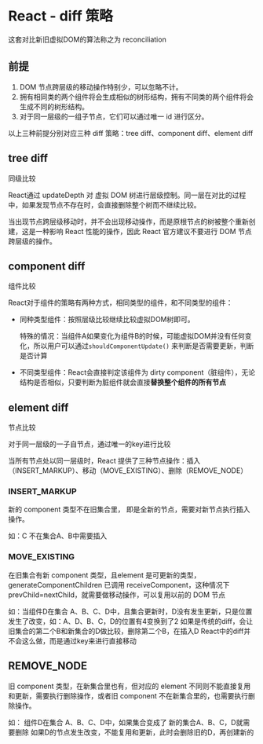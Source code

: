 # React - diff 策略
这套对比新旧虚拟DOM的算法称之为 reconciliation

## 前提
1. DOM 节点跨层级的移动操作特别少，可以忽略不计。
2. 拥有相同类的两个组件将会生成相似的树形结构，拥有不同类的两个组件将会生成不同的树形结构。
3. 对于同一层级的一组子节点，它们可以通过唯一 id 进行区分。

以上三种前提分别对应三种 diff 策略：tree diff、component diff、element diff

## tree diff
同级比较

React通过 updateDepth 对 虚拟 DOM 树进行层级控制。同一层在对比的过程中，如果发现节点不存在时，会直接删除整个树而不继续比较。

当出现节点跨层级移动时，并不会出现移动操作，而是原根节点的树被整个重新创建，这是一种影响 React 性能的操作，因此 React 官方建议不要进行 DOM 节点跨层级的操作。

## component diff
组件比较

React对于组件的策略有两种方式，相同类型的组件，和不同类型的组件：
- 同种类型组件：按照层级比较继续比较虚拟DOM树即可。

    特殊的情况：当组件A如果变化为组件B的时候，可能虚拟DOM并没有任何变化，所以用户可以通过`shouldComponentUpdate()` 来判断是否需要更新，判断是否计算

- 不同类型组件：React会直接判定该组件为 dirty component（脏组件），无论结构是否相似，只要判断为脏组件就会直接**替换整个组件的所有节点**


## element diff
节点比较

对于同一层级的一子自节点，通过唯一的key进行比较

当所有节点处以同一层级时，React 提供了三种节点操作：插入（INSERT_MARKUP）、移动（MOVE_EXISTING）、删除（REMOVE_NODE）

### INSERT_MARKUP
新的 component 类型不在旧集合里， 即是全新的节点，需要对新节点执行插入操作。

如：C 不在集合A、B中需要插入

### MOVE_EXISTING
在旧集合有新 component 类型，且element 是可更新的类型，generateComponentChildren 已调用 receiveComponent，这种情况下prevChild=nextChild，就需要做移动操作，可以复用以前的 DOM 节点

如：当组件D在集合 A、B、C、D中，且集合更新时，D没有发生更新，只是位置发生了改变，如：A、D、B、C，D的位置有4变换到了2
如果是传统的diff，会让旧集合的第二个B和新集合的D做比较，删除第二个B，在插入D
React中的diff并不会这么做，而是通过key来进行直接移动

## REMOVE_NODE
旧 component 类型，在新集合里也有，但对应的 element 不同则不能直接复用和更新，需要执行删除操作，或者旧 component 不在新集合里的，也需要执行删除操作。

如： 组件D在集合 A、B、C、D中，如果集合变成了 新的集合A、B、C，D就需要删除
如果D的节点发生改变，不能复用和更新，此时会删除旧的D，再创建新的
